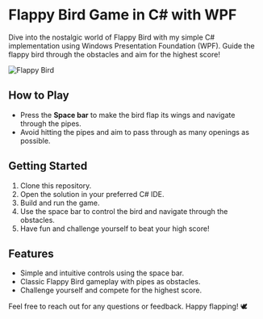 # Flappy Bird Game in C# with WPF

Dive into the nostalgic world of Flappy Bird with my simple C# implementation using Windows Presentation Foundation (WPF). Guide the flappy bird through the obstacles and aim for the highest score!

![Flappy Bird](https://github.com/BahaWilliams/FlappyBirdWPF/assets/127644910/dfacd4bd-87c2-4231-9241-44f491d346e2)

## How to Play
- Press the **Space bar** to make the bird flap its wings and navigate through the pipes.
- Avoid hitting the pipes and aim to pass through as many openings as possible.

## Getting Started
1. Clone this repository.
2. Open the solution in your preferred C# IDE.
3. Build and run the game.
4. Use the space bar to control the bird and navigate through the obstacles.
5. Have fun and challenge yourself to beat your high score!

## Features
- Simple and intuitive controls using the space bar.
- Classic Flappy Bird gameplay with pipes as obstacles.
- Challenge yourself and compete for the highest score.

Feel free to reach out for any questions or feedback. Happy flapping! 🕊️
